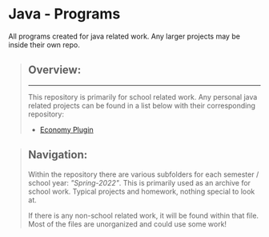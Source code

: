 # Java - Programs
All programs created for java related work. Any larger projects may be inside their own repo.
> ## Overview:
>---
> This repository is primarily for school related work. Any personal java related projects can be found in a list below with their corresponding repository:
> - [Economy Plugin](https://github.com/Droiidd/Economy-Plugin)

> ## Navigation:
> Within the repository there are various subfolders for each semester / school year: *"Spring-2022"*. 
>This is primarily used as an archive for school work. Typical projects and homework, nothing special to look at.
>
>If there is any non-school related work, it will be found within that file. Most of the files are unorganized and could use some work!
